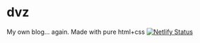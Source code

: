 # dvz
My own blog... again. Made with pure html+css
[![Netlify Status](https://api.netlify.com/api/v1/badges/877a8deb-72bd-41f8-97ee-ad73359939c0/deploy-status)](https://app.netlify.com/sites/dvz-1996/deploys)
